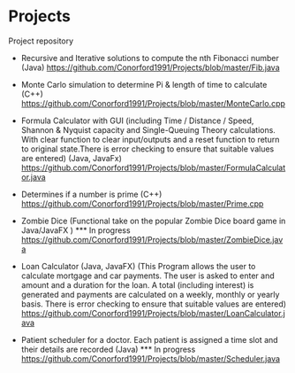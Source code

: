 # Projects
Project repository

- Recursive and Iterative solutions to compute the nth Fibonacci number (Java)
https://github.com/Conorford1991/Projects/blob/master/Fib.java

- Monte Carlo simulation to determine Pi & length of time to calculate (C++)
https://github.com/Conorford1991/Projects/blob/master/MonteCarlo.cpp

- Formula Calculator with GUI (including Time / Distance / Speed, Shannon & Nyquist capacity and Single-Queuing Theory calculations. With clear function to clear input/outputs and a reset function to return to original state.There is error checking to ensure that suitable values are entered) (Java, JavaFx)
https://github.com/Conorford1991/Projects/blob/master/FormulaCalculator.java

- Determines if a number is prime (C++)
https://github.com/Conorford1991/Projects/blob/master/Prime.cpp

- Zombie Dice (Functional take on the popular Zombie Dice board game in Java/JavaFX ) *** In progress
https://github.com/Conorford1991/Projects/blob/master/ZombieDice.java

- Loan Calculator (Java, JavaFX) (This Program allows the user to calculate mortgage and car payments. The user is asked to enter and amount and a duration for the loan. A total (including interest) is generated and payments are calculated on a weekly, monthly or yearly basis. There is error checking to ensure that suitable values are entered)
https://github.com/Conorford1991/Projects/blob/master/LoanCalculator.java

- Patient scheduler for a doctor. Each patient is assigned a time slot and their details are recorded (Java) *** In progress
https://github.com/Conorford1991/Projects/blob/master/Scheduler.java
